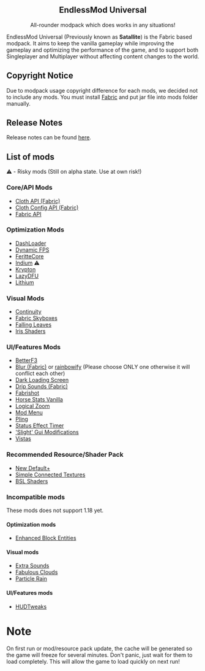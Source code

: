 <h2 align="center">EndlessMod Universal</h2>
<p align="center">
    All-rounder modpack which does works in any situations!
</p>

EndlessMod Universal (Previously known as **Satallite**) is the Fabric based modpack. It aims to keep the vanilla gameplay while improving the gameplay and optimizing the performance of the game, and to support both Singleplayer and Multiplayer without affecting content changes to the world.

## Copyright Notice ##
Due to modpack usage copyright difference for each mods, we decided not to include any mods. You must install [Fabric](https://fabricmc.net/use) and put jar file into mods folder manually.

## Release Notes ##
Release notes can be found [here](https://github.com/MysticMoonlight/EndlessMod/blob/main/editions/universal/1.18/release.md).

## List of mods ##
⚠️ - Risky mods (Still on alpha state. Use at own risk!)
### Core/API Mods
* [Cloth API (Fabric)](https://www.curseforge.com/minecraft/mc-mods/cloth-api)
* [Cloth Config API (Fabric)](https://www.curseforge.com/minecraft/mc-mods/cloth-config)
* [Fabric API](https://www.modrinth.com/mod/fabric-api)

### Optimization Mods
* [DashLoader](https://www.modrinth.com/mod/dashloader)
* [Dynamic FPS](https://www.modrinth.com/mod/dynamic-fps)
* [FeritteCore](https://www.modrinth.com/mod/ferrite-core)
* [Indium](https://www.modrinth.com/mod/indium) ⚠️
* [Krypton](https://www.modrinth.com/mod/krypton)
* [LazyDFU](https://www.modrinth.com/mod/lazydfu)
* [Lithium](https://www.modrinth.com/mod/lithium)

### Visual Mods
* [Continuity](https://www.modrinth.com/mod/continuity)
* [Fabric Skyboxes](https://modrinth.com/mod/fabricskyboxes)
* [Falling Leaves](https://www.modrinth.com/mod/fallingleaves)
* [Iris Shaders](https://www.modrinth.com/mod/iris)

### UI/Features Mods
* [BetterF3](https://www.modrinth.com/mod/betterf3)
* [Blur (Fabric)](https://modrinth.com/mod/blur-fabric) or [rainbowify](https://www.modrinth.com/mod/rainbowify) (Please choose ONLY one otherwise it will conflict each other)
* [Dark Loading Screen](https://www.curseforge.com/minecraft/mc-mods/dark-loading-screen)
* [Drip Sounds (Fabric)](https://www.modrinth.com/mod/dripsounds-fabric)
* [Fabrishot](https://www.modrinth.com/mod/fabrishot)
* [Horse Stats Vanilla](https://www.modrinth.com/mod/horsestatsvanilla)
* [Logical Zoom](https://www.curseforge.com/minecraft/mc-mods/logical-zoom)
* [Mod Menu](https://www.modrinth.com/mod/modmenu)
* [Pling](https://www.curseforge.com/minecraft/mc-mods/pling)
* [Status Effect Timer](https://www.modrinth.com/mod/statuseffecttimer)
* ['Slight' Gui Modifications](https://www.curseforge.com/minecraft/mc-mods/slight-gui-modifications)
* [Vistas](https://www.modrinth.com/mod/vistas)

### Recommended Resource/Shader Pack ###
* [New Default+](https://www.curseforge.com/minecraft/texture-packs/newdefaultplus)
* [Simple Connected Textures](https://www.curseforge.com/minecraft/texture-packs/simple-ct)
* [BSL Shaders](http://bitslablab.com/bslshaders/)

### Incompatible mods
These mods does not support 1.18 yet.
#### Optimization mods
* [Enhanced Block Entities](https://www.modrinth.com/mod/ebe)

#### Visual mods
* [Extra Sounds](https://www.modrinth.com/mod/extrasounds)
* [Fabulous Clouds](https://modrinth.com/mod/fabulousclouds)
* [Particle Rain](https://www.curseforge.com/minecraft/mc-mods/particle-rain)

#### UI/Features mods
* [HUDTweaks](https://www.modrinth.com/mod/hudtweaks)

# Note
On first run or mod/resource pack update, the cache will be generated so the game will freeze for several minutes. Don't panic, just wait for them to load completely. This will allow the game to load quickly on next run!
